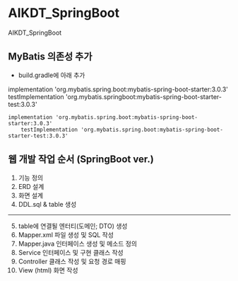 # AIKDT_SpringBoot
AIKDT_SpringBoot



## MyBatis 의존성 추가
 - build.gradle에 아래 추가

implementation 'org.mybatis.spring.boot:mybatis-spring-boot-starter:3.0.3'
testImplementation 'org.mybatis.springboot:mybatis-spring-boot-starter-test:3.0.3'

```
implementation 'org.mybatis.spring.boot:mybatis-spring-boot-starter:3.0.3'
    testImplementation 'org.mybatis.spring.boot:mybatis-spring-boot-starter-test:3.0.3'
```

## 웹 개발 작업 순서 (SpringBoot ver.)
1. 기능 정의
2. ERD 설계
3. 화면 설계
4. DDL.sql & table 생성
--------------------------
5. table에 연결될 엔터티(도메인; DTO) 생성
6. Mapper.xml 파일 생성 및 SQL 작성
7. Mapper.java 인터페이스 생성 및 메소드 정의
8. Service 인터페이스 및 구현 클래스 작성
9. Controller 클래스 작성 및 요청 경로 매핑
10. View (html) 화면 작성